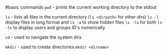 #basic commands
`pwd` - prints the current working directory to the stdout

`ls`  - lists all files in the current directory (`ls <dirpath>` for other dirs)
`ls -l` display files in long format and `ls -a` to show hidden files `ls -la` for both
`ls -ln` to display users and groups ID's numerically

`cd`  - used to navigate the system dirs 

`mkdir` - used to create directories `mkdir <dirname>`
